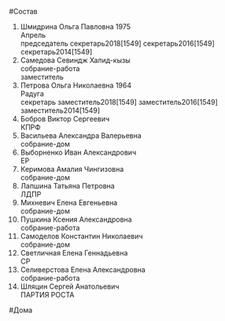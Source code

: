 #Состав  
1. Шмидрина Ольга Павловна 1975  
    Апрель  
    председатель секретарь2018[1549] секретарь2016[1549] секретарь2014[1549]  
2. Самедова Севиндж Халид-кызы  
    собрание-работа  
    заместитель  
3. Петрова Ольга Николаевна 1964  
    Радуга  
    секретарь заместитель2018[1549] заместитель2016[1549] заместитель2014[1549]  
4. Бобров Виктор Сергеевич  
    КПРФ  
5. Васильева Александра Валерьевна  
    собрание-дом  
6. Выборненко Иван Александрович  
    ЕР  
7. Керимова Амалия Чингизовна  
    собрание-дом  
8. Лапшина Татьяна Петровна  
    ЛДПР  
9. Михневич Елена Евгеньевна  
    собрание-дом  
10. Пушкина Ксения Александровна  
    собрание-работа  
11. Самоделов Константин Николаевич  
    собрание-дом  
12. Светличная Елена Геннадьевна  
    СР  
13. Селиверстова Елена Александровна  
    собрание-работа  
14. Шляцин Сергей Анатольевич  
    ПАРТИЯ РОСТА  
  
#Дома  
